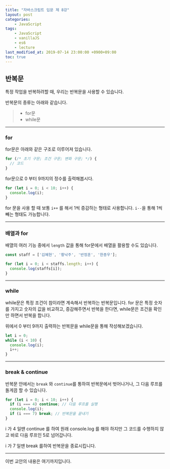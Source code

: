 ```yaml
---
title: "자바스크립트 입문 제 8강"
layout: post
categories:
    - JavaScript
tags:
    - JavaScript
    - vanillaJS
    - es6
    - lecture
last_modified_at: 2019-07-14 23:00:00 +0900+09:00
toc: true
---
```


## 반복문

특정 작업을 반복하려할 때, 우리는 반복문을 사용할 수 있습니다.

반복문의 종류는 아래와 같습니다.

>* for문
>* while문

---

### for

for문은 아래와 같은 구조로 이루어져 있습니다.

~~~javascript
for (/* 초기 구문; 조건 구문; 변화 구문; */) {
  // 코드
}
~~~

for문으로 0 부터 9까지의 정수를 출력해봅시다.

~~~javascript
for (let i = 0; i < 10; i++) {
  console.log(i);
}
~~~

for 문을 사용 할 때 보통 `i++` 를 해서 1씩 증감하는 형태로 사용합니다. `i--`을 통해 1씩 빼는 형태도 가능합니다.

---

### 배열과 for

배열의 여러 기능 중에서 `length` 값을 통해 for문에서 배열을 활용할 수도 있습니다.

~~~javascript
const staff = ['김혜현', '황낙주', '반정훈', '한종우'];

for (let i = 0; i < staffs.length; i++) {
  console.log(staffs[i]);
}
~~~

---

### while

while문은 특정 조건이 참이라면 계속해서 반복하는 반복문입니다. for 문은 특정 숫자를 가지고 숫자의 값을 비교하고, 증감해주면서 반복을 한다면, while문은 조건을 확인만 하면서 반복을 합니다.

위에서 0 부터 9까지 출력하는 반복문을 while문을 통해 작성해보겠습니다.

~~~javascript
let i = 0;
while (i < 10) {
  console.log(i);
  i++;
}
~~~

---

### break & continue

반복문 안에서는 `break` 와 `continue`를 통하여 반복문에서 벗어나거나, 그 다음 루프를 돌게끔 할 수 있습니다.

~~~javascript
for (let i = 0; i < 10; i++) {
  if (i === 4) continue; // 다음 루프를 실행
  console.log(i);
  if (i === 7) break; // 반복문을 끝내기
}
~~~

i 가 4 일땐 continue 를 하여 원래 console.log 를 해야 하지만 그 코드를 수행하지 않고 바로 다음 루프인 5로 넘어갑니다.

i 가 7 일땐 break 를하여 반복문을 종료시킵니다.

---

이번 교안의 내용은 여기까지입니다.
